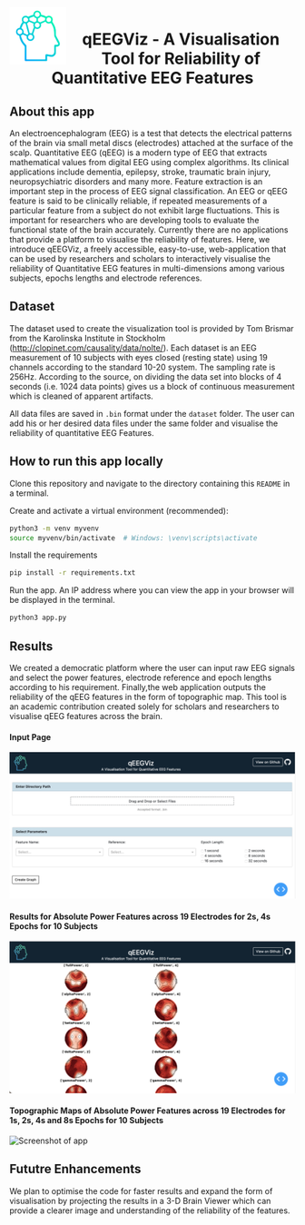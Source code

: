 <img align="left" width="100" height="100" src="assets/qeegviz_logo.png">

<h1 align="center"> qEEGViz - A Visualisation Tool for Reliability of Quantitative EEG Features </h1>

## About this app

An electroencephalogram (EEG) is a test that detects the electrical patterns of the brain via small metal discs (electrodes) attached at the surface of the scalp. Quantitative EEG (qEEG) is a modern type of EEG that extracts mathematical values from digital EEG using complex algorithms. Its clinical applications include dementia, epilepsy, stroke, traumatic brain injury, neuropsychiatric disorders and many more. Feature extraction is an important step in the process of EEG signal classification. An EEG or qEEG feature is said to be clinically reliable, if repeated measurements of a particular feature from a subject do not exhibit large fluctuations. This is important for researchers who are developing tools to evaluate the functional state of the brain accurately. Currently there are no applications that provide a platform to visualise the reliability of features. Here, we introduce qEEGViz, a freely accessible, easy-to-use, web-application that can be used by researchers and scholars to interactively visualise the reliability of Quantitative EEG features in multi-dimensions among various subjects, epochs lengths and electrode references.

## Dataset

The dataset used to create the visualization tool is provided by Tom Brismar from the Karolinska Institute in Stockholm (http://clopinet.com/causality/data/nolte/). Each dataset is an EEG measurement of 10 subjects with eyes closed (resting state) using 19 channels according to the standard 10-20 system. The sampling rate is 256Hz. According to the source, on dividing the data set into blocks of 4 seconds (i.e. 1024 data points) gives us a block of continuous measurement which is cleaned of apparent artifacts.

All data files are saved in ```.bin``` format under the ```dataset``` folder. The user can add his or her desired data files under the same folder and visualise the reliability of quantitative EEG Features.

## How to run this app locally

Clone this repository and navigate to the directory containing this `README` in
a terminal.

Create and activate a virtual environment (recommended):

```bash
python3 -m venv myvenv
source myvenv/bin/activate  # Windows: \venv\scripts\activate
```

Install the requirements

```bash
pip install -r requirements.txt
```

Run the app. An IP address where you can view the app in your browser will be
displayed in the terminal.

```bash
python3 app.py
```

## Results
We created a democratic platform where the user can input raw EEG signals and select the power features, electrode reference and epoch lengths according to his requirement. Finally,the web application outputs the reliability of the qEEG features in the form of topographic map. This tool is an academic contribution created solely for scholars and researchers to visualise qEEG features across the brain.

#### Input Page
![Screenshot of app](assets/input_page.png)

#### Results for Absolute Power Features across 19 Electrodes for 2s, 4s Epochs for 10 Subjects
![Screenshot of app](assets/results.png)

#### Topographic Maps of Absolute Power Features across 19 Electrodes for 1s, 2s, 4s and 8s Epochs for 10 Subjects
![Screenshot of app](assets/topo_map.png)

## Fututre Enhancements 
We plan to optimise the code for faster results and expand the form of visualisation by projecting the results in a 3-D Brain Viewer which can provide a clearer image and understanding of the reliability of the features. 
